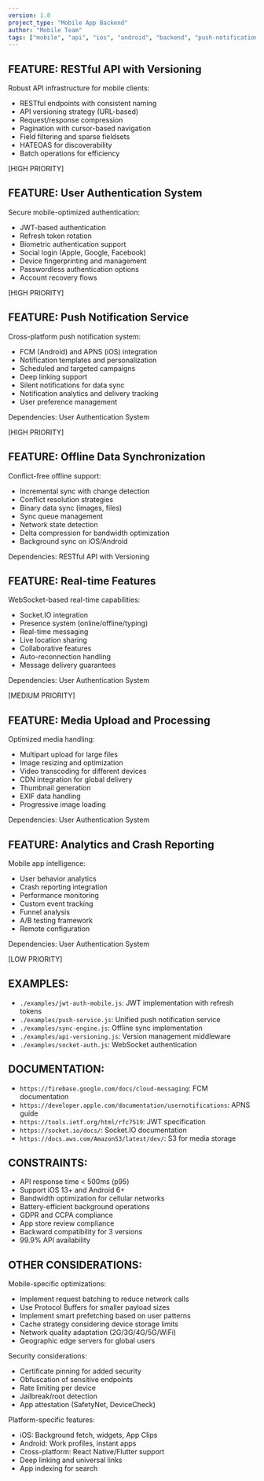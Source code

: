```yaml
---
version: 1.0
project_type: "Mobile App Backend"
author: "Mobile Team"
tags: ["mobile", "api", "ios", "android", "backend", "push-notifications"]
---
```


## FEATURE: RESTful API with Versioning

Robust API infrastructure for mobile clients:

- RESTful endpoints with consistent naming
- API versioning strategy (URL-based)
- Request/response compression
- Pagination with cursor-based navigation
- Field filtering and sparse fieldsets
- HATEOAS for discoverability
- Batch operations for efficiency

[HIGH PRIORITY]

## FEATURE: User Authentication System

Secure mobile-optimized authentication:

- JWT-based authentication
- Refresh token rotation
- Biometric authentication support
- Social login (Apple, Google, Facebook)
- Device fingerprinting and management
- Passwordless authentication options
- Account recovery flows

[HIGH PRIORITY]

## FEATURE: Push Notification Service

Cross-platform push notification system:

- FCM (Android) and APNS (iOS) integration
- Notification templates and personalization
- Scheduled and targeted campaigns
- Deep linking support
- Silent notifications for data sync
- Notification analytics and delivery tracking
- User preference management

Dependencies: User Authentication System

[HIGH PRIORITY]

## FEATURE: Offline Data Synchronization

Conflict-free offline support:

- Incremental sync with change detection
- Conflict resolution strategies
- Binary data sync (images, files)
- Sync queue management
- Network state detection
- Delta compression for bandwidth optimization
- Background sync on iOS/Android

Dependencies: RESTful API with Versioning

## FEATURE: Real-time Features

WebSocket-based real-time capabilities:

- Socket.IO integration
- Presence system (online/offline/typing)
- Real-time messaging
- Live location sharing
- Collaborative features
- Auto-reconnection handling
- Message delivery guarantees

Dependencies: User Authentication System

[MEDIUM PRIORITY]

## FEATURE: Media Upload and Processing

Optimized media handling:

- Multipart upload for large files
- Image resizing and optimization
- Video transcoding for different devices
- CDN integration for global delivery
- Thumbnail generation
- EXIF data handling
- Progressive image loading

Dependencies: User Authentication System

## FEATURE: Analytics and Crash Reporting

Mobile app intelligence:

- User behavior analytics
- Crash reporting integration
- Performance monitoring
- Custom event tracking
- Funnel analysis
- A/B testing framework
- Remote configuration

Dependencies: User Authentication System

[LOW PRIORITY]

## EXAMPLES:

- `./examples/jwt-auth-mobile.js`: JWT implementation with refresh tokens
- `./examples/push-service.js`: Unified push notification service
- `./examples/sync-engine.js`: Offline sync implementation
- `./examples/api-versioning.js`: Version management middleware
- `./examples/socket-auth.js`: WebSocket authentication

## DOCUMENTATION:

- `https://firebase.google.com/docs/cloud-messaging`: FCM documentation
- `https://developer.apple.com/documentation/usernotifications`: APNS guide
- `https://tools.ietf.org/html/rfc7519`: JWT specification
- `https://socket.io/docs/`: Socket.IO documentation
- `https://docs.aws.com/AmazonS3/latest/dev/`: S3 for media storage

## CONSTRAINTS:

- API response time < 500ms (p95)
- Support iOS 13+ and Android 6+
- Bandwidth optimization for cellular networks
- Battery-efficient background operations
- GDPR and CCPA compliance
- App store review compliance
- Backward compatibility for 3 versions
- 99.9% API availability

## OTHER CONSIDERATIONS:

Mobile-specific optimizations:
- Implement request batching to reduce network calls
- Use Protocol Buffers for smaller payload sizes
- Implement smart prefetching based on user patterns
- Cache strategy considering device storage limits
- Network quality adaptation (2G/3G/4G/5G/WiFi)
- Geographic edge servers for global users

Security considerations:
- Certificate pinning for added security
- Obfuscation of sensitive endpoints
- Rate limiting per device
- Jailbreak/root detection
- App attestation (SafetyNet, DeviceCheck)

Platform-specific features:
- iOS: Background fetch, widgets, App Clips
- Android: Work profiles, instant apps
- Cross-platform: React Native/Flutter support
- Deep linking and universal links
- App indexing for search
